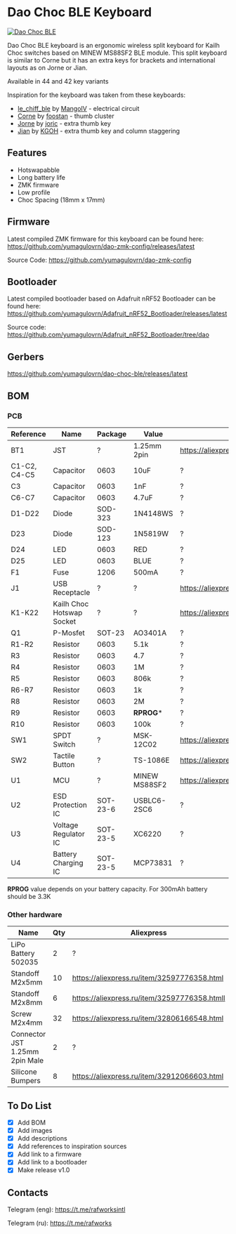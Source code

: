 # Dao Choc BLE Keyboard

[![Dao Choc BLE](https://imgur.com/Baxozewh.jpeg)](https://imgur.com/Baxozew.jpeg)

Dao Choc BLE keyboard is an ergonomic wireless split keyboard for Kailh Choc switches based on MINEW MS88SF2 BLE module. This split keyboard is similar to Corne but it has an extra keys for brackets and international layouts as on Jorne or Jian.

Available in 44 and 42 key variants

Inspiration for the keyboard was taken from these keyboards:
- [le_chiff_ble](https://github.com/MangoIV/le_chiff_ble) by [MangoIV](https://github.com/MangoIV) - electrical circuit
- [Corne](https://github.com/foostan/crkbd) by [foostan](https://github.com/foostan) - thumb cluster
- [Jorne](https://github.com/joric/jorne) by [joric](https://github.com/joric) - extra thumb key
- [Jian](https://github.com/KGOH/Jian-Info) by [KGOH](https://github.com/KGOH) - extra thumb key and column staggering

## Features

- Hotswapabble
- Long battery life
- ZMK firmware
- Low profile
- Choc Spacing (18mm x 17mm)

## Firmware

Latest compiled ZMK firmware for this keyboard can be found here: https://github.com/yumagulovrn/dao-zmk-config/releases/latest

Source Code: https://github.com/yumagulovrn/dao-zmk-config

## Bootloader

Latest compiled bootloader based on Adafruit nRF52 Bootloader can be found here: https://github.com/yumagulovrn/Adafruit_nRF52_Bootloader/releases/latest

Source code: https://github.com/yumagulovrn/Adafruit_nRF52_Bootloader/tree/dao

## Gerbers

https://github.com/yumagulovrn/dao-choc-ble/releases/latest

## BOM

### PCB

| Reference    | Name                      | Package  | Value         | AliExpress                                       | LCSC    | Qty |
|--------------|---------------------------|----------|---------------|--------------------------------------------------|---------|-----|
| BT1          | JST                       | ?        | 1.25mm 2pin   | https://aliexpress.ru/item/10000064127272.html   | ?       | 2   |
| C1-C2, C4-C5 | Capacitor                 | 0603     | 10uF          | ?                                                | C19702  | 8   |
| C3           | Capacitor                 | 0603     | 1nF           | ?                                                | C1588   | 2   |
| C6-C7        | Capacitor                 | 0603     | 4.7uF         | ?                                                | C19666  | 4   |
| D1-D22       | Diode                     | SOD-323  | 1N4148WS      | ?                                                | C57759  | 44  |
| D23          | Diode                     | SOD-123  | 1N5819W       | ?                                                | C169540 | 2   |
| D24          | LED                       | 0603     | RED           | ?                                                | C2286   | 2   |
| D25          | LED                       | 0603     | BLUE          | ?                                                | C72041  | 2   |
| F1           | Fuse                      | 1206     | 500mA         | ?                                                | C355568 | 2   |
| J1           | USB Receptacle            | ?        | ?             | https://aliexpress.ru/item/32998900371.html      | C168688 | 2   |
| K1-K22       | Kailh Choc Hotswap Socket | ?        | ?             | https://aliexpress.ru/item/33023283633.html      | ?       | 44  |
| Q1           | P-Mosfet                  | SOT-23   | AO3401A       | ?                                                | C15127  | 2   |
| R1-R2        | Resistor                  | 0603     | 5.1k          | ?                                                | C23186  | 4   |
| R3           | Resistor                  | 0603     | 4.7           | ?                                                | C23164  | 2   |
| R4           | Resistor                  | 0603     | 1M            | ?                                                | C22935  | 2   |
| R5           | Resistor                  | 0603     | 806k          | ?                                                | C103828 | 2   |
| R6-R7        | Resistor                  | 0603     | 1k            | ?                                                | C21190  | 4   |
| R8           | Resistor                  | 0603     | 2M            | ?                                                | C22976  | 2   |
| R9           | Resistor                  | 0603     | **RPROG***    | ?                                                | C22978  | 2   |
| R10          | Resistor                  | 0603     | 100k          | ?                                                | C25803  | 2   |
| SW1          | SPDT Switch               | ?        | MSK-12C02     | https://aliexpress.ru/item/4000685483225.html    | C431541 | 2   |
| SW2          | Tactile Button            | ?        | TS-1086E      | https://aliexpress.ru/item/1005001846404680.html | C455276 | 2   |
| U1           | MCU                       | ?        | MINEW MS88SF2 | https://aliexpress.ru/item/1005001798781865.html | ?       | 2   |
| U2           | ESD Protection IC         | SOT-23-6 | USBLC6-2SC6   | ?                                                | C558442 | 2   |
| U3           | Voltage Regulator IC      | SOT-23-5 | XC6220        | ?                                                | C86534  | 2   |
| U4           | Battery Charging IC       | SOT-23-5 | MCP73831      | ?                                                | C14879  | 2   |

**RPROG** value depends on your battery capacity. For 300mAh battery should be 3.3K

### Other hardware

| Name                           | Qty | Aliexpress                                   |
|--------------------------------|-----|----------------------------------------------|
| LiPo Battery 502035            |   2 | ?                                            |
| Standoff M2x5mm                |  10 | https://aliexpress.ru/item/32597776358.html  |
| Standoff M2x8mm                |   6 | https://aliexpress.ru/item/32597776358.htmll |
| Screw M2x4mm                   |  32 | https://aliexpress.ru/item/32806166548.html  |
| Connector JST 1.25mm 2pin Male |   2 | ?                                            |
| Silicone Bumpers               |   8 | https://aliexpress.ru/item/32912066603.html  |

## To Do List
- [x] Add BOM
- [x] Add images
- [x] Add descriptions
- [x] Add references to inspiration sources
- [x] Add link to a firmware
- [x] Add link to a bootloader
- [x] Make release v1.0

## Contacts

Telegram (eng): https://t.me/rafworksintl

Telegram (ru): https://t.me/rafworks
